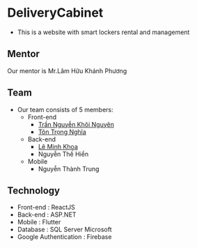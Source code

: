 # DeliveryCabinet
- This is a website with smart lockers rental and management

## Mentor
Our mentor is Mr.Lâm Hữu Khánh Phương

## Team
- Our team consists of 5 members:
	- Front-end
		- [Trần Nguyễn Khôi Nguyên](https://github.com/nguyentnk353)
		- [Tôn Trọng Nghĩa](https://github.com/keru01)
	- Back-end
		- [Lê Minh Khoa](https://github.com/lmk-kuroshi)
		- Nguyễn Thế Hiển
	- Mobile
		- Nguyễn Thành Trung

## Technology
- Front-end : ReactJS
- Back-end : ASP.NET
- Mobile : Flutter
- Database : SQL Server Microsoft
- Google Authentication : Firebase
